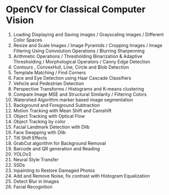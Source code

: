 # OpenCV for Classical Computer Vision
1. Loading Displaying and Saving images / Grayscaling images / Different Color Spaces
2. Resize and Scale Images / Image Pyramids / Cropping Images / Image Filtering Using Convolution Operations / Blurring  Sharpenning
3. Arithmetic Operations / Thresholding Binarization & Adaptive Thresholding / Morphological Operators / Canny Edge Detection
4. Contours , ConvexHull, Line, Circle and Blob Detection
5. Template Matching / Find Corners
6. Face and Eye Detection using Haar Cascade Classifiers
7. Vehicle and Pedestrian Detection
8. Perspective Transforms / Histograms and K-means clustering
9. Compare Image MSE and Structural Similarity / Filtering Colors
10. Watershed Algorithm marker based image segmentation
11. Background and Foreground Subtraction
12. Motion Tracking with Mean Shift and Camshift
13. Object Tracking with Optical Flow
14. Object Tracking by color
15. Facial Landmark Detection with Dlib
16. Face Swapping with Dlib
17. Titl Shift Effects
18. GrabCut algorithm for Background Removal
19. Barcode and QR generation and Reading
20. YOLOv3
21. Neural Style Transfer 
22. SSDs
23. Inpainting to Restore Damaged Photos
24. Add and Remove Noise, fix contrast with Histogram Equalization
25. Detect Blur in Images
26. Facial Recognition
